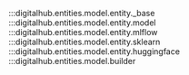 :::digitalhub.entities.model.entity._base
:::digitalhub.entities.model.entity.model
:::digitalhub.entities.model.entity.mlflow
:::digitalhub.entities.model.entity.sklearn
:::digitalhub.entities.model.entity.huggingface
:::digitalhub.entities.model.builder
